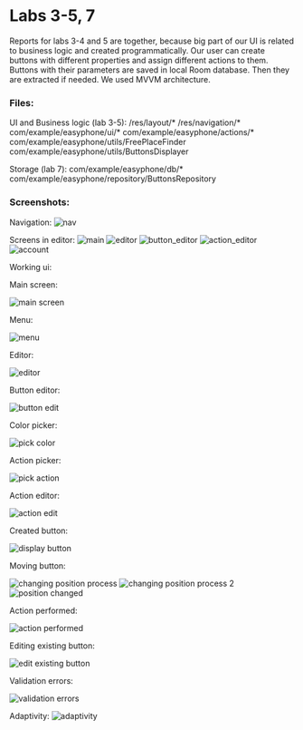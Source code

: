 # Labs 3-5, 7

Reports for labs 3-4 and 5 are together, because big part of our UI is related to business logic and created programmatically. Our user can create buttons with different properties and assign different actions to them. Buttons with their parameters are saved in local Room database. Then they are extracted if needed. We used MVVM architecture.

### Files:
UI and Business logic (lab 3-5):
/res/layout/*
/res/navigation/*
com/example/easyphone/ui/*
com/example/easyphone/actions/*
com/example/easyphone/utils/FreePlaceFinder
com/example/easyphone/utils/ButtonsDisplayer

Storage (lab 7):
com/example/easyphone/db/*
com/example/easyphone/repository/ButtonsRepository

### Screenshots:
Navigation:
![nav](./img/navigation_graph.png)

Screens in editor:
![main](./img/main_fragment_design.png)
![editor](./img/editor_fragment_design.png)
![button_editor](./img/button_edit_design.png)
![action_editor](./img/action_edit_design.png)
![account](./img/account_design.png)


Working ui:

Main screen:

![main screen](./img/main_screen.png)

Menu:

![menu](./img/menu.png)

Editor:

![editor](./img/editor.png)

Button editor:

![button edit](./img/button_edit.png)

Color picker:

![pick color](./img/pick_color.png)

Action picker:

![pick action](./img/pick_action.png)

Action editor:

![action edit](./img/action_edit.png)

Created button:

![display button](./img/displayer_button.png)

Moving button:

![changing position process](./img/changing_position_process.png)
![changing position process 2](./img/changing_position_process2.png)
![position changed](./img/position_changed.png)

Action performed: 

![action performed](./img/action_performed.png)

Editing existing button:

![edit existing button](./img/edit_existing_button.png)

Validation errors:

![validation errors](./img/validation_errors.png)

Adaptivity:
![adaptivity](./img/adaptivity.png)